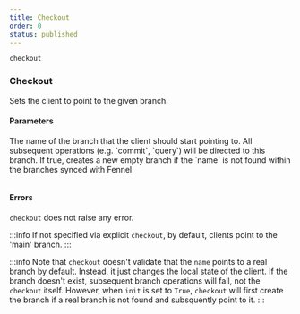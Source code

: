 ```yaml
---
title: Checkout
order: 0
status: published
---
```


`checkout`
### Checkout

Sets the client to point to the given branch.

#### Parameters
<Expandable title="name" type="str">
The name of the branch that the client should start pointing to. All subsequent
operations (e.g. `commit`, `query`) will be directed to this branch.
</Expandable>
<Expandable title="init" type="bool" defaultVal="False">
If true, creates a new empty branch if the `name` is not found within the branches synced with Fennel
</Expandable>


<pre snippet="api-reference/client/branch#checkout" status="success"
    message="Changing client to point to 'mybranch'">
</pre>


#### Errors
`checkout` does not raise any error.

:::info
If not specified via explicit `checkout`, by default, clients point to the 'main' branch.
:::

:::info
Note that `checkout` doesn't validate that the `name` points to a real branch by default. Instead, it just changes the local state of the client. If the branch doesn't 
exist, subsequent branch operations will fail, not the `checkout` itself. However, when `init` is set to `True`, `checkout` will first create the branch if a real branch is not found and subsquently point to it.
:::